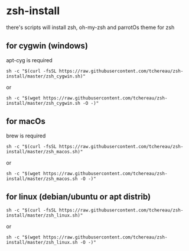 # zsh-install

there's scripts will install zsh, oh-my-zsh and parrotOs theme for zsh

## for cygwin (windows)
apt-cyg is required

	sh -c "$(curl -fsSL https://raw.githubusercontent.com/tchereau/zsh-install/master/zsh_cygwin.sh)"
or

	sh -c "$(wget https://raw.githubusercontent.com/tchereau/zsh-install/master/zsh_cygwin.sh -O -)"


## for macOs
brew is required

	sh -c "$(curl -fsSL https://raw.githubusercontent.com/tchereau/zsh-install/master/zsh_macos.sh)"
or

	sh -c "$(wget https://raw.githubusercontent.com/tchereau/zsh-install/master/zsh_macos.sh -O -)"

## for linux (debian/ubuntu or apt distrib)

	sh -c "$(curl -fsSL https://raw.githubusercontent.com/tchereau/zsh-install/master/zsh_linux.sh)"
or

	sh -c "$(wget https://raw.githubusercontent.com/tchereau/zsh-install/master/zsh_linux.sh -O -)"
